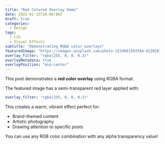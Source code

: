 ```yaml
---
title: "Red Colored Overlay Demo"
date: 2025-01-15T10:00:00Z
draft: true
categories:
  - Design
tags:
  - CSS
  - Visual Effects
subtitle: "Demonstrating RGBA color overlays"
featuredImage: "https://images.unsplash.com/photo-1519681393784-d120267933ba?w=1200"
overlay_filter: "rgba(255, 0, 0, 0.3)"
overlayMetadata: true
overlayPosition: "mid-center"
---
```


This post demonstrates a **red color overlay** using RGBA format.

The featured image has a semi-transparent red layer applied with:

```yaml
overlay_filter: "rgba(255, 0, 0, 0.3)"
```

This creates a warm, vibrant effect perfect for:
- Brand-themed content
- Artistic photography
- Drawing attention to specific posts

You can use any RGB color combination with any alpha transparency value!
